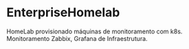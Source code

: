 # EnterpriseHomelab

HomeLab provisionado máquinas de monitoramento com k8s.
Monitoramento Zabbix, Grafana de Infraestrutura.
